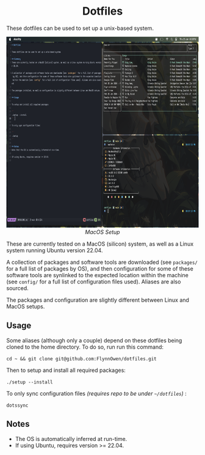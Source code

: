 <h1 align="center"> Dotfiles </h1>

These dotfiles can be used to set up a unix-based system.

<p align="center">
<img width="800" height="500" src="resources/dotfiles_pic.png"/>
<br>
<i>MacOS Setup</i>
</p>

These are currently tested on a MacOS (silicon) system, as well as a Linux system running Ubuntu version 22.04. 

A collection of packages and software tools are downloaded (see `packages/` for a full list of packages by OS), and then configuration for some of these software tools are synlinked to the expected location within the machine (see `config/` for a full list of configuration files used). Aliases are also sourced.

The packages and configuration are slightly different between Linux and MacOS setups.

## Usage

Some aliases (although only a couple) depend on these dotfiles being cloned to the home directory. To do so, run run this command:

```
cd ~ && git clone git@github.com:FlynnOwen/dotfiles.git
```

Then to setup and install all required packages:

```
./setup --install
```

To only sync configuration files <i> (requires repo to be under `~/dotfiles`) </i>:

```
dotssync
```

## Notes
- The OS is automatically inferred at run-time.
- If using Ubuntu, requires version >= 22.04.
